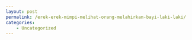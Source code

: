 ```yaml
---
layout: post
permalink: /erek-erek-mimpi-melihat-orang-melahirkan-bayi-laki-laki/
categories:
    - Uncategorized
---
```


